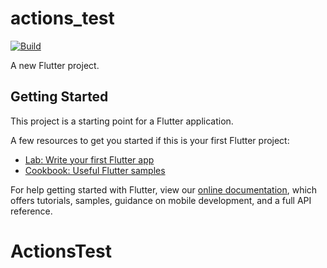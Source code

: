 # actions_test
[![Build](https://github.com/FlorianGross/ActionsTest/actions/workflows/Test.yml/badge.svg)](https://github.com/FlorianGross/ActionsTest/actions/workflows/Test.yml)

A new Flutter project.

## Getting Started

This project is a starting point for a Flutter application.

A few resources to get you started if this is your first Flutter project:

- [Lab: Write your first Flutter app](https://flutter.dev/docs/get-started/codelab)
- [Cookbook: Useful Flutter samples](https://flutter.dev/docs/cookbook)

For help getting started with Flutter, view our
[online documentation](https://flutter.dev/docs), which offers tutorials,
samples, guidance on mobile development, and a full API reference.
# ActionsTest
